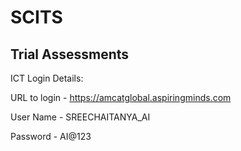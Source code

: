 # SCITS

## Trial Assessments

ICT Login Details:

URL to login - https://amcatglobal.aspiringminds.com

User Name - SREECHAITANYA_AI

Password - AI@123
